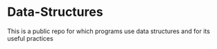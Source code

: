 # Data-Structures

This is a public repo for which programs use data structures and for its useful practices
